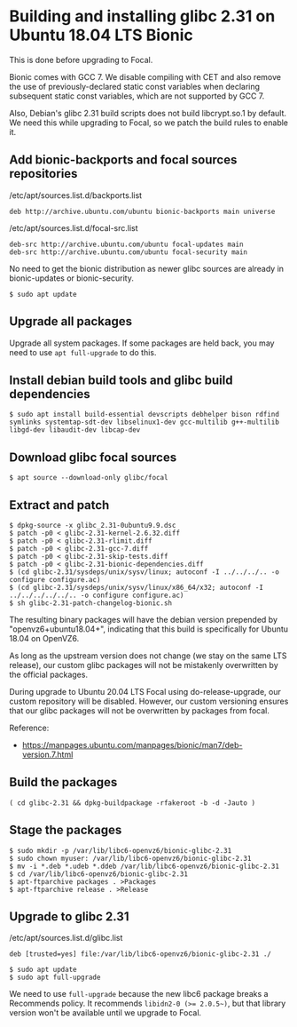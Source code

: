 # Building and installing glibc 2.31 on Ubuntu 18.04 LTS Bionic

This is done before upgrading to Focal.

Bionic comes with GCC 7. We disable compiling with CET and also remove the use of
previously-declared static const variables when declaring subsequent static const
variables, which are not supported by GCC 7.

Also, Debian's glibc 2.31 build scripts does not build libcrypt.so.1 by default.
We need this while upgrading to Focal, so we patch the build rules to enable it.

## Add bionic-backports and focal sources repositories

/etc/apt/sources.list.d/backports.list
```
deb http://archive.ubuntu.com/ubuntu bionic-backports main universe
```

/etc/apt/sources.list.d/focal-src.list
```
deb-src http://archive.ubuntu.com/ubuntu focal-updates main
deb-src http://archive.ubuntu.com/ubuntu focal-security main
```

No need to get the bionic distribution as newer glibc sources are already in bionic-updates
or bionic-security.

```console
$ sudo apt update
```

## Upgrade all packages

Upgrade all system packages. If some packages are held back, you may need to use
`apt full-upgrade` to do this.

## Install debian build tools and glibc build dependencies

```console
$ sudo apt install build-essential devscripts debhelper bison rdfind symlinks systemtap-sdt-dev libselinux1-dev gcc-multilib g++-multilib libgd-dev libaudit-dev libcap-dev
```

## Download glibc focal sources

```console
$ apt source --download-only glibc/focal
```

## Extract and patch

```
$ dpkg-source -x glibc_2.31-0ubuntu9.9.dsc
$ patch -p0 < glibc-2.31-kernel-2.6.32.diff
$ patch -p0 < glibc-2.31-rlimit.diff
$ patch -p0 < glibc-2.31-gcc-7.diff
$ patch -p0 < glibc-2.31-skip-tests.diff
$ patch -p0 < glibc-2.31-bionic-dependencies.diff
$ (cd glibc-2.31/sysdeps/unix/sysv/linux; autoconf -I ../../../.. -o configure configure.ac)
$ (cd glibc-2.31/sysdeps/unix/sysv/linux/x86_64/x32; autoconf -I ../../../../../.. -o configure configure.ac)
$ sh glibc-2.31-patch-changelog-bionic.sh
```

The resulting binary packages will have the debian version prepended by "openvz6+ubuntu18.04+",
indicating that this build is specifically for Ubuntu 18.04 on OpenVZ6.

As long as the upstream version does not change (we stay on the same LTS release),
our custom glibc packages will not be mistakenly overwritten by the official packages.

During upgrade to Ubuntu 20.04 LTS Focal using do-release-upgrade, our custom repository
will be disabled. However, our custom versioning ensures that our glibc packages will not
be overwritten by packages from focal.

Reference:
- https://manpages.ubuntu.com/manpages/bionic/man7/deb-version.7.html


## Build the packages

```console
( cd glibc-2.31 && dpkg-buildpackage -rfakeroot -b -d -Jauto )
```

## Stage the packages

```
$ sudo mkdir -p /var/lib/libc6-openvz6/bionic-glibc-2.31
$ sudo chown myuser: /var/lib/libc6-openvz6/bionic-glibc-2.31
$ mv -i *.deb *.udeb *.ddeb /var/lib/libc6-openvz6/bionic-glibc-2.31
$ cd /var/lib/libc6-openvz6/bionic-glibc-2.31
$ apt-ftparchive packages . >Packages
$ apt-ftparchive release . >Release
```

## Upgrade to glibc 2.31

/etc/apt/sources.list.d/glibc.list
```
deb [trusted=yes] file:/var/lib/libc6-openvz6/bionic-glibc-2.31 ./
```

```
$ sudo apt update
$ sudo apt full-upgrade
```

We need to use `full-upgrade` because the new libc6 package breaks a Recommends policy.
It recommends `libidn2-0 (>= 2.0.5~)`, but that library version won't be available until
we upgrade to Focal.

